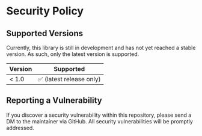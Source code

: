 # Security Policy

## Supported Versions

Currently, this library is still in development and has not yet reached a stable version. As such, only the latest version is supported.

| Version | Supported                                      |
|---------|------------------------------------------------|
| < 1.0   | :white_check_mark: (latest release only) |


## Reporting a Vulnerability

If you discover a security vulnerability within this repository, please send a DM to the maintainer via GitHub. All security vulnerabilities will be promptly addressed.
